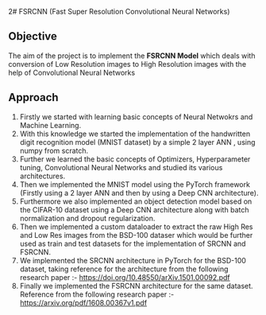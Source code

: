 2# FSRCNN (Fast Super Resolution Convolutional Neural Networks)

## Objective
The aim of the project is to implement the **FSRCNN Model** which deals with conversion of Low Resolution images to High Resolution images with the help of Convolutional Neural Networks

## Approach
1. Firstly we started with learning basic concepts of Neural Netwokrs and Machine Learning.
2. With this knowledge we started the implementation of the handwritten digit recognition model (MNIST dataset) by a simple 2 layer ANN , using numpy from scratch.
3. Further we learned the basic concepts of Optimizers, Hyperparameter tuning, Convolutional Neural Networks and studied its various architectures.
4. Then we implemented the MNIST model using the PyTorch framework (Firstly using a 2 layer ANN and then by using a Deep CNN architecture).
5. Furthermore we also implemented an object detection model based on the CIFAR-10 dataset using a Deep CNN architecture along with batch normalization and dropout regularization.
6. Then we implemented a custom dataloader to extract the raw High Res and Low Res images from the BSD-100 dataser which would be further used as train and test datasets for the implementation of SRCNN and FSRCNN.
7. We implemented the SRCNN architecture in PyTorch for the BSD-100 dataset, taking reference for the architecture from the following research paper :-
https://doi.org/10.48550/arXiv.1501.00092.pdf
8. Finally we implemented the FSRCNN architecture for the same dataset. Reference from the following research paper :-
https://arxiv.org/pdf/1608.00367v1.pdf

